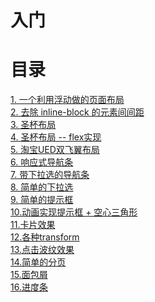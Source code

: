 # 入门


# 目录

[1. 一个利用浮动做的页面布局][1]</br>
[2. 去除 inline-block 的元素间间距][2]</br>
[3. 圣杯布局][3]</br>
[4. 圣杯布局 -- flex实现][4]</br>
[5. 淘宝UED双飞翼布局][5]</br>
[6. 响应式导航条][6]</br>
[7. 带下拉选的导航条][7]</br>
[8. 简单的下拉选][8]</br>
[9. 简单的提示框][9]</br>
[10.动画实现提示框 + 空心三角形][10]</br>
[11.卡片效果 ][11]</br>
[12.各种transform][12]</br>
[13.点击波纹效果][13]</br>
[14.简单的分页][14]</br>
[15.面包屑][15]</br>
[16.进度条][16]</br>


[1]: ./float_page.html
[2]: ./clear_inline_block_space.html
[3]: ./holy_grid.html
[4]: ./double_fly.html
[5]: ./taobao_double_fly.html
[6]: ./response_nav.html
[7]: ./drop_item_nav.html
[8]: ./drop.html
[9]: ./tooltip.html
[10]: ./tooltip_arrow.html
[11]: ./card.html
[12]: ./transform_list.html
[13]: ./click_bw.html
[14]: ./page.html
[15]: ./breadcrumb.html
[16]: ./loading.html
